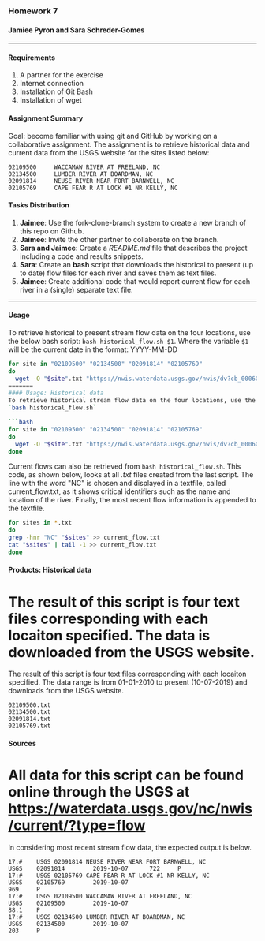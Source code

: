 ### Homework 7
#### Jamiee Pyron and Sara Schreder-Gomes
--------- 

#### Requirements
1. A partner for the exercise
2. Internet connection
3. Installation of Git Bash
4. Installation of wget

#### Assignment Summary
Goal: become familiar with using git and GitHub by working on a collaborative assignment. The assignment is to retrieve historical data and current data from the USGS website for the sites listed below:

```
02109500	 WACCAMAW RIVER AT FREELAND, NC
02134500	 LUMBER RIVER AT BOARDMAN, NC
02091814	 NEUSE RIVER NEAR FORT BARNWELL, NC 		 
02105769	 CAPE FEAR R AT LOCK #1 NR KELLY, NC
```

#### Tasks Distribution

1)	__Jaimee__: Use the fork-clone-branch system to create a new branch of this repo on Github.
2)  __Jaimee__: Invite the other partner to collaborate on the branch.
3)	__Sara and Jaimee__: Create a _README.md_ file that describes the project including a code and results snippets.
4)	__Sara__: Create an __bash__ script that downloads the historical to present (up to date) flow files for each river and saves them as text files.
5)	__Jaimee__: Create additional code that would report current flow for each river in a (single) separate text file.

---------

#### Usage
To retrieve historical to present stream flow data on the four locations, use the below bash script:
`bash historical_flow.sh $1`. 
Where the variable `$1` will be the current date in the format: YYYY-MM-DD

```bash
for site in "02109500" "02134500" "02091814" "02105769"
do
  wget -O "$site".txt "https://nwis.waterdata.usgs.gov/nwis/dv?cb_00060=on&format=rdb&site_no=${site}&referred_module=sw&period=&begin_date=2010-01-01&end_date=$1"
=======
#### Usage: Historical data
To retrieve historical stream flow data on the four locations, use the below bash script as:
`bash historical_flow.sh`  

```bash
for site in "02109500" "02134500" "02091814" "02105769"
do
  wget -O "$site".txt "https://nwis.waterdata.usgs.gov/nwis/dv?cb_00060=on&format=rdb&site_no=${site}&referred_module=sw&period=&begin_date=2010-01-01&end_date=2019-10-07"
done
```

Current flows can also be retrieved from `bash historical_flow.sh`. This code, as shown below, looks at all *.txt* files created from the last script. The line with the word "NC" is chosen and displayed in a textfile, called current_flow.txt, as it shows critical identifiers such as the name and location of the river. Finally, the most recent flow information is appended to the textfile.
```bash
for sites in *.txt
do
grep -hnr "NC" "$sites" >> current_flow.txt
cat "$sites" | tail -1 >> current_flow.txt
done
```

#### Products: Historical data

The result of this script is four text files corresponding with each locaiton specified. The data is downloaded from the USGS website. 
=======
The result of this script is four text files corresponding with each locaiton specified. The data range is from 01-01-2010 to present (10-07-2019) and downloads from the USGS website. 

```
02109500.txt
02134500.txt
02091814.txt
02105769.txt
```


#### Sources
All data for this script can be found online through the USGS at https://waterdata.usgs.gov/nc/nwis/current/?type=flow 
=======
In considering most recent stream flow data, the expected output is below.
```
17:#    USGS 02091814 NEUSE RIVER NEAR FORT BARNWELL, NC
USGS    02091814        2019-10-07      722     P
17:#    USGS 02105769 CAPE FEAR R AT LOCK #1 NR KELLY, NC
USGS    02105769        2019-10-07                                      969     P
17:#    USGS 02109500 WACCAMAW RIVER AT FREELAND, NC
USGS    02109500        2019-10-07                                      88.1    P
17:#    USGS 02134500 LUMBER RIVER AT BOARDMAN, NC
USGS    02134500        2019-10-07                                      203     P
```

